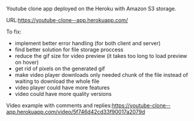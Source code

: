 Youtube clone app deployed on the Heroku with Amazon S3 storage.

URL:https://youtube-clone--app.herokuapp.com/

To fix:
- implement better error handling (for both client and server)
- find better solution for file storage proccess
- reduce the gif size for video preview (it takes too long to load preview on hover)
- get rid of pixels on the generated gif
- make video player downloads only needed chunk of the file instead of waiting to download the whole file
- video player could have more features
- video could have more quality versions

Video example with comments and replies:https://youtube-clone--app.herokuapp.com/video/5f746d42cd33f90017a2079d

